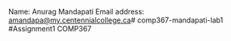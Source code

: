 Name: Anurag Mandapati
Email address: amandapa@my.centennialcollege.ca# comp367-mandapati-lab1
#Assignment1 COMP367